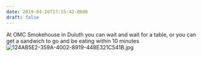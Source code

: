```yaml
---
date: 2019-04-26T17:15:42-0600
draft: false
---
```


At OMC Smokehouse in Duluth you can wait and wait for a table, or you can get a sandwich to go and be eating within 10 minutes ![124AB5E2-359A-4002-8919-448E321C541B.jpg](http://ianwhitney.micro.blog/uploads/2019/3204c29146.jpg)

